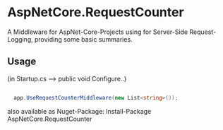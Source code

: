 # AspNetCore.RequestCounter
A Middleware for AspNet-Core-Projects using for Server-Side Request-Logging, providing some basic summaries.

## Usage
(in Startup.cs --> public void Configure..)

```csharp

  app.UseRequestCounterMiddleware(new List<string>());

```

also available as Nuget-Package: Install-Package AspNetCore.RequestCounter

